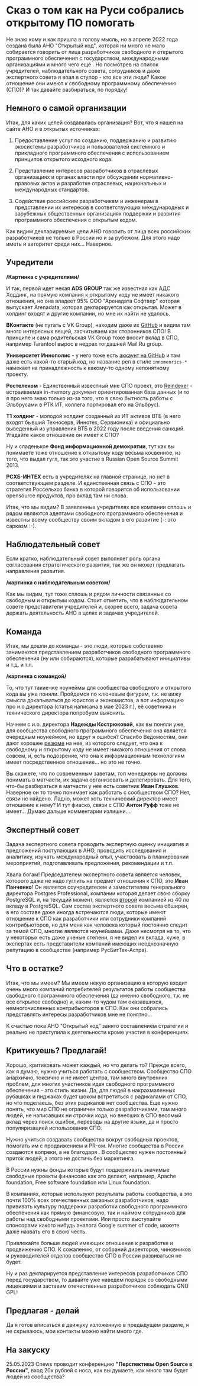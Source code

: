 # Сказ о том как на Руси собрались открытому ПО помогать

Не знаю кому и как пришла в голову мысль, но в апреле 2022 года создана была АНО "Открытый код", которая ни много не мало собирается говорить от лица разработчиков свободного и открытого программного обеспечения с государством, международными организациями и много чего ещё . Но посмотрев на список учредителей, наблюдательного совета, сотрудников и даже экспертного совета я впал в ступор - кто все эти люди? Какое отношение они имеют к свободному программному обеспечению (СПО)? И так давайте разбираться, по порядку!

## Немного о самой организации

Итак, для каких целей создавалась организация? Вот, что я нашел на сайте АНО и в открытых источниках:

1. Предоставление услуг по созданию, поддержанию и развитию экосистемы 
   разработчиков и пользователей системного и прикладного программного 
   обеспечения с использованием принципов открытого исходного кода.

2. Представление интересов разработчиков в отраслевых организациях и 
   органах власти при обсуждении нормативно-правовых актов и разработке 
   отраслевых, национальных и международных стандартов.

3. Содействие российским разработчикам и инженерам в представлении их 
   интересов в соответствующих международных и зарубежных общественных 
   организациях поддержки и развития программного обеспечения с открытым 
   кодом.

Как видим декларируемые цели АНО говорить от лица всех российских разработчиков не только в России но и за рубежом. Для этого надо иметь и авторитет среди них... Наверное.

## Учредители

**/Картинка с учредителями/**

И так, первой идет некая **ADS GROUP** так же известная как АДС Ходдинг, на прямую компания к открытому коду не имеет никакого отношения, но она владеет 95% ООО "Аренадата Софтвер" которая выпускает Arenadata, которая декларируется как открытая. Может в холдинг входят и другие компании, но мне их найти не удалось.

**ВКонтакте** (не путать с VK Group), находим даже их [GitHub](https://github.com/vkcom/) и видим там много интересных вещей, засчитываем как сторонников СПО! В принципе и сама родительская VK Group тоже вносит вклад в СПО, например Tarantool вырос в недрах тогдашней Mail.Ru group.

**Университет Иннополис** - у него тоже есть [аккаунт на GitHub](https://github.com/InnopolisUniversity/innometrics) и там даже есть какой-то старый код, но название реп в стиле `innomenrics-*` намекает на принадлежность к какому-то одному непонятному проекту.

**Ростелеком** - Единственный известный мне СПО проект, это [Reindexer](https://github.com/Restream/reindexer) - встраиваемая in-memory документ ориентированная база данных (и то я про него знаю только из-за того, что в свою бытность работы с Эльбрусами в РТК ИТ, коллега портировал его на Эльбрус).

**T1 холдинг** - молодой холдинг созданный из ИТ активов ВТБ (в него входят бывший Техносерв, Иннотех, Сервионика) и официально выведенный из управления ВТБ в 2022 году после введения санкций. Угадайте какое отношение он имеет к СПО?

Ну и сладенькое **Фонд информационной демократии**, тут как вы понимаете тоже отношение к открытому коду весьма косвенное, из того, что выдал гугл, так это участие в Russian Open Source Summit 2013.

**РСХБ-ИНТЕХ** есть в учредителях на главной странице, но нет в соответствующем разделе. И единственная связь с СПО - это стратегия Россельхоз банка в которой говорится об использовании opensource продуктов, про вклад там ни слова.

Итак, что мы видим? В заявленных учредителях все компании сплошь и рядом являются адептами свободного программного обеспечения и известны всему сообществу своим вкладом в его развитие (-: это сарказм :-).

## Наблюдательный совет

Если кратко, наблюдательный совет выполняет роль органа согласования стратегического развития, так же он может предлагать направления развития.

**/картинка с наблюдательным советом/**

Как мы видим, тут тоже сплошь и рядом личности связанные со свободным и открытым кодом. Стоит отметить, что в наблюдательном совете представители учредителей и, скорее всего, задача совета держать деятельность АНО в целях и задачах учредителей.

## Команда

Итак, мы дошли до команды - это люди, которые собственно занимаются представлением разработчиков свободного программного обеспечения (ну или собираются), которые разрабатывают инициативы и т.д. и т.п.

**/картинка с командой/**

То, что тут такие-же ноунеймы для сообщества свободного и открытого кода вы уже поняли. Пройдемся по ключевым фигурам, т.к. не вижу смысла докапываться до юристов и экономистов, а вот информацию про и.о.директора (статья написана в мае 2023 г.), её советника и технического директора попробуем выяснить.

Начнем с и.о. директора **Надежды Кострюковой**, как вы поняли уже, для сообщества свободного программного обеспечения она является очередным ноунеймом, но вдруг я ошибся? Спасибо Ведомостям, они дают хорошее [резюме](https://events.vedomosti.ru/speakers/kostrukova-nadezhda-10364) на нее, из которого следует, что она к свободному и открытому коду не имеет никакого отношения от слова совсем, и, есть подозрение, что она к информационным технологиям имеет посредственное отношение... но это не точно.

Вы скажете, что по современным заветам, топ менеджеры не должны понимать в матчасти, их задача организовать и делегировать. Для того, что-бы разбираться в матчасти у нее есть советник **Иван Глушков**. Наверное он то точно понимает как работать с сообществом СПО? Нет, связи не найдено. Ладно, может хоть технический директор имеет отношение к нему? И тут фиаско, связи с СПО **Антон Руфф** тоже не имеет... Думаю дальше комментарии излишни....

## Экспертный совет

Задача экспертного совета проводить экспертную оценку инициатив и предложений поступающих в АНО, проводить исследования и аналитику, изучать международный опыт, участвовать в планировании мероприятий, подготавливать предложения, рекомендации и т.п.

Хвала богам! Председателем экспертного совета является человек, которого даже не надо гуглить на предмет отношения к СПО, это **Иван Панченко**! Он является соучредителем и заместителем генерального директора Postgres Professional, компании которая делает свою сборку PostgreSQL и, на текущий момент, является [второй](https://zoom.cnews.ru/soft/news/top/2023-04-27_rossiyane_vybilis_v_lidery) компанией из 40 по вкладу в PostgreSQL. Сам состав экспертного совета весьма обширен, в его составе даже иногда встречаются люди, которые имеют отношение к СПО как разработчики или сотрудники компаний контрибьюторов, но для меня как человека который постоянно следит за темой СПО, многие являются ноунеймами. Даже несмотря на то, что у некоторых есть даже ученые степени, я не видел их вклада, хуже, в экспертах есть представители компаний имеющих неоднозначную репутацию в сообществе (например РусБитТех-Астра).

## Что в остатке?

Итак, что мы имеем? Мы имеем некую организацию в которую входит очень много компаний потребителей результатов работы сообщества свободного программного обеспечения (да именно свободного, т.к. не все открытое свободно) и, каким-то чудом там оказавшихся, немногочисленных контрибьюторов в СПО. Как они собрались представлять интересы разработчиков мне не понятно...

К счастью пока АНО "Открытый код" занято составлением стратегии и реально не приступила к деятельности кроме участия в конференциях.

## Критикуешь? Предлагай!

Хорошо, критиковать может каждый, но что делать то? Прежде всего, как я думаю, нужно учиться работать с сообществом. Сообщество СПО анархично, токсично и не имеет центра, там много внутренних проблем, для многих участников идея свободного программного обеспечения - это стиль жизни. Да, для людей в накрахмаленных рубашках и пиджаках будет шоком встретиться с радикалами от СПО, но что поделаешь, без этих радикалов нет сообщества. Еще нужно понять, что мир СПО не ограничен только разработчиками, там много людей, не написавших ни строчки кода, но внесших в СПО весомый вклад через поиск ошибок, переводы на другие языки, да и просто популяризацией использования СПО.

Нужно учиться создавать сообщества вокруг свободных проектов, помогать им с продвижением и PR-ом. Многие сообщества в России создаются вопреки, а не благодаря . В сообщество нужен постоянный приток людей, а этого не достичь без маркетинга.

В России нужны фонды которые будут поддерживать значимые свободные проекты финансово как это делают, например, Apache foundation, Free software foundation или Linux foundation.

В компаниях, которые используют результаты работы сообщества, а это почти 100% всех отечественных заказных разработчиков, надо прививать культуру поддержки разработки свободного программного обеспечения как прямую финансовую, так и наймом сотрудников для работы над свободными проектами. Или просто выступайте спонсорами какого нибудь аналога Google summer of code, можете даже назвать его в свою честь.

Привлекайте больше людей имеющих отношение к разработке и продвижению СПО. К сожалению, от собраний директоров, чиновников и руководителей отделов сообщество СПО в России развиваться не будет.

Ну и раз декларируется представление интересов разработчиков СПО перед государством, то давайте уже наведем порядок со свободными лицензиями и заставим отечественных разработчиков соблюдать GNU GPL!

## Предлагая - делай

Да я готов вписаться в движуху изложенную в предыдущем разделе, я не скрываюсь, мои контакты можно найти много где.

## На закуску

25.05.2023 Cnews проводит конференцию **"Перспективы Open Source в России"**, вход 20к рублей с носа, как вы думаете, как много там будет людей из сообщества?
